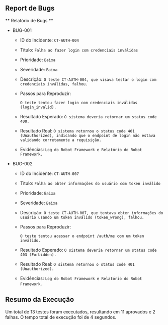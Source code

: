 ## Report de Bugs

** Relatório de Bugs ** 

* BUG-001

    * ID do Incidente: `CT-AUTH-004`

    * Título: `Falha ao fazer login com credenciais inválidas`

    * Prioridade: `Baixa`

    * Severidade: `Baixa`

    * Descrição: `O teste CT-AUTH-004, que visava testar o login com credenciais inválidas, falhou.`

    * Passos para Reproduzir:

        `O teste tentou fazer login com credenciais inválidas (login_invalid).`

    * Resultado Esperado: `O sistema deveria retornar um status code 400.`

    * Resultado Real: `O sistema retornou o status code 401 (Unauthorized), indicando que o endpoint de login não estava validando corretamente a requisição.`

    * Evidências: `Log do Robot Framework e Relatório do Robot Framework.`

* BUG-002

    * ID do Incidente: `CT-AUTH-007`

    * Título: `Falha ao obter informações do usuário com token inválido`

    * Prioridade: `Baixa`

    * Severidade: `Baixa`

    * Descrição: `O teste CT-AUTH-007, que tentava obter informações do usuário usando um token inválido (token_wrong), falhou.`

    * Passos para Reproduzir:

        `O teste tentou acessar o endpoint /auth/me com um token inválido.`

    * Resultado Esperado: `O sistema deveria retornar um status code 403 (Forbidden).`

    * Resultado Real: `O sistema retornou o status code 401 (Unauthorized).`

    * Evidências: `Log do Robot Framework e Relatório do Robot Framework`.

## Resumo da Execução

Um total de 13 testes foram executados, resultando em 11 aprovados e 2 falhas. O tempo total de execução foi de 4 segundos.